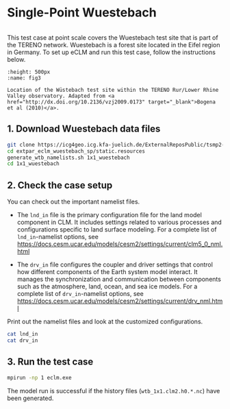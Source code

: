 # Single-Point Wuestebach

```{warning} TODO
```

This test case at point scale covers the Wuestebach test site that is part of the TERENO network. Wuestebach is a forest site located in the Eifel region in Germany. To set up eCLM and run this test case, follow the instructions below.

```{figure} ../images/wtb_bogena.png
:height: 500px
:name: fig3

Location of the Wüstebach test site within the TERENO Rur/Lower Rhine Valley observatory. Adapted from <a href="http://dx.doi.org/10.2136/vzj2009.0173" target="_blank">Bogena et al (2010)</a>.
```

## 1. Download Wuestebach data files

```sh
git clone https://icg4geo.icg.kfa-juelich.de/ExternalReposPublic/tsmp2-static-files/extpar_eclm_wuestebach_sp.git
cd extpar_eclm_wuestebach_sp/static.resources
generate_wtb_namelists.sh 1x1_wuestebach
cd 1x1_wuestebach
```

## 2. Check the case setup
You can check out the important namelist files.

- The `lnd_in` file is the primary configuration file for the land model component in CLM. It includes settings related to various processes and configurations specific to land surface modeling. For a complete list of `lnd_in`-namelist options, see https://docs.cesm.ucar.edu/models/cesm2/settings/current/clm5_0_nml.html

- The `drv_in` file configures the coupler and driver settings that control how different components of the Earth system model interact. It manages the synchronization and communication between components such as the atmosphere, land, ocean, and sea ice models. For a complete list of `drv_in`-namelist options, see https://docs.cesm.ucar.edu/models/cesm2/settings/current/drv_nml.html


Print out the namelist files and look at the customized configurations.
```sh
cat lnd_in
cat drv_in
```

## 3. Run the test case

```bash
mpirun -np 1 eclm.exe
```

The model run is successful if the history files (`wtb_1x1.clm2.h0.*.nc`) have been generated.
